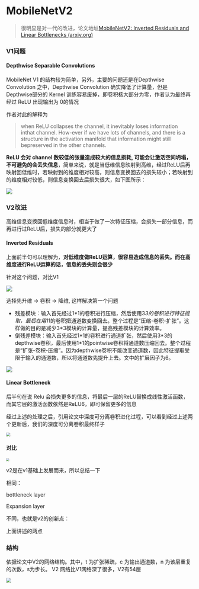 <head>
	<style type="text/css">h1:first-child {display:none;}</style>
	<script type="text/javascript" src="https://cdnjs.cloudflare.com/ajax/libs/mathjax/2.7.7/latest.js?config=TeX-MML-AM_CHTML"></script>
    <script type="text/x-mathjax-config">
        MathJax.Hub.Config({
            tex2jax: {
            skipTags: ['script', 'noscript', 'style', 'textarea', 'pre'],
            inlineMath: [['$','$']]
            }
        });
    </script>
</head>

# MobileNetV2

> 很明显是对一代的改进，论文地址[MobileNetV2: Inverted Residuals and Linear Bottlenecks (arxiv.org)](https://arxiv.org/abs/1801.04381v4)

### V1问题

#### Depthwise Separable Convolutions

MobileNet V1 的结构较为简单，另外，主要的问题还是在Depthwise Convolution 之中，Depthwise Convolution 确实降低了计算量，但是Depthwise部分的 Kernel 训练容易废掉，即卷积核大部分为零，作者认为最终再经过 ReLU 出现输出为 0的情况

作者对此的解释为

>when ReLU collapses the channel, it inevitably loses information inthat channel. How-ever if we have lots of channels, and there is a structure in the activation manifold that information might still bepreserved  in  the  other  channels.

**ReLU 会对 channel 数较低的张量造成较大的信息损耗, 可能会让激活空间坍塌，不可避免的会丢失信息**，简单来说，就是当低维信息映射到高维，经过ReLU后再映射回低维时，若映射到的维度相对较高，则信息变换回去的损失较小；若映射到的维度相对较低，则信息变换回去后损失很大，如下图所示：

![](https://cdn.jsdelivr.net/gh/lblbk/picgo/work/mbnv2relu.png)



### V2改进

高维信息变换回低维度信息时，相当于做了一次特征压缩，会损失一部分信息，而再进行过ReLU后，损失的部分就更大了

#### Inverted Residuals

上面前半句可以理解为，**对低维度做ReLU运算，很容易造成信息的丢失。而在高维度进行ReLU运算的话，信息的丢失则会很少**

针对这个问题，对比V1

![](https://cdn.jsdelivr.net/gh/lblbk/picgo/work/mbnv2vsv1.png)

选择先升维 -> 卷积 -> 降维, 这样解决第一个问题

- 残差模块：输入首先经过1\*1的卷积进行压缩，然后使用3*3的卷积进行特征提取，最后在用1*1的卷积把通道数变换回去。整个过程是“压缩-卷积-扩张”。这样做的目的是减少3\*3模块的计算量，提高残差模块的计算效率。
- 倒残差模块：输入首先经过1\*1的卷积进行通道扩张，然后使用3\*3的depthwise卷积，最后使用1\*1的pointwise卷积将通道数压缩回去。整个过程是“扩张-卷积-压缩”。因为depthwise卷积不能改变通道数，因此特征提取受限于输入的通道数，所以将通道数先提升上去。文中的扩展因子为6。

![](https://cdn.jsdelivr.net/gh/lblbk/picgo/work/mbnv2irb.png)

####  Linear  Bottleneck

后半句在说 Relu 会损失更多的信息，将最后一层的ReLU替换成线性激活函数，而其它层的激活函数依然是ReLU6，即可保留更多的信息

经过上述的处理之后，引用论文中深度可分离卷积进化过程，可以看到经过上述两个更新后，我们的深度可分离卷积最终样子

<img src="https://cdn.jsdelivr.net/gh/lblbk/picgo/work/mbnv2pw.png" style="zoom:67%;" />

#### 对比

<img src="https://cdn.jsdelivr.net/gh/lblbk/picgo/work/mbnv2comp.png" style="zoom:50%;" />

v2是在v1基础上发展而来，所以总结一下

相同：

bottleneck layer

Expansion layer

不同，也就是v2的创新点：

上面讲述的两点

### 结构

依据论文中V2的网络结构。其中，t 为扩张稀疏，c 为输出通道数，n 为该层重复的次数，s为步长。 V2 网络比V1网络深了很多，V2有54层

<img src="https://cdn.jsdelivr.net/gh/lblbk/picgo/work/mbnv2test.png" style="zoom:80%;" />

